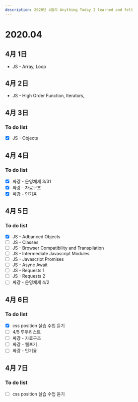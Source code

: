 ```yaml
---
description: 2020년 4월의 Anything Today I learned and felt
---
```


# 2020.04

## 4月 1日

* JS - Array, Loop

## 4月 2日

* JS - High Order Function, Iterators, 

## 4月 3日

### To do list

* [x] JS - Objects

## 4月 4日

### To do list

* [x] 싸강 - 운영체제 3/31
* [x] 싸강 - 자료구조
* [x] 싸강 - 인기융

## 4月 5日

### To do list 

* [x] JS - Adbanced Objects
* [ ] JS - Classes
* [ ] JS - Browser Compatibility and Transpilation 
* [ ] JS - Intermediate Javascript Modules
* [ ] JS - Javascript Promises
* [ ] JS - Async Await
* [ ] JS - Requests 1
* [ ] JS - Requests 2
* [ ] 싸강 - 운영체제 4/2

## 4月 6日

### To do list 

* [x] css position 실습 수업 듣기 
* [ ] 4/5 투두리스트 
* [ ] 싸강 - 자료구조
* [ ] 싸강 - 웹프기
* [ ] 싸강 - 인기융

## 4月 7日

### To do list

* [ ] css position 실습 수업 듣기

